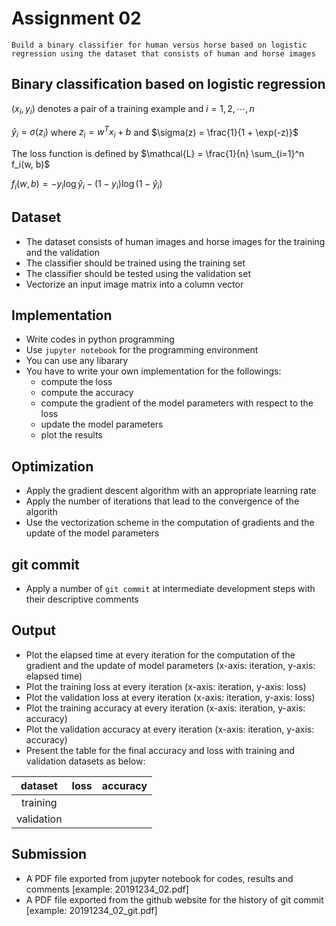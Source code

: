 # Assignment 02

```
Build a binary classifier for human versus horse based on logistic regression using the dataset that consists of human and horse images
```

## Binary classification based on logistic regression

$`(x_i, y_i)`$ denotes a pair of a training example and $`i = 1, 2, \cdots, n`$

$`\hat{y}_i = \sigma(z_i)`$ where $`z_i = w^T x_i + b`$ and $`\sigma(z) = \frac{1}{1 + \exp(-z)}`$

The loss function is defined by $`\mathcal{L} = \frac{1}{n} \sum_{i=1}^n f_i(w, b)`$

$`f_i(w, b) = - y_i \log \hat{y}_i - (1 - y_i) \log (1 - \hat{y}_i) `$

## Dataset

- The dataset consists of human images and horse images for the training and the validation
- The classifier should be trained using the training set
- The classifier should be tested using the validation set
- Vectorize an input image matrix into a column vector

## Implementation

- Write codes in python programming
- Use ```jupyter notebook``` for the programming environment
- You can use any libarary
- You have to write your own implementation for the followings:
    - compute the loss
    - compute the accuracy
    - compute the gradient of the model parameters with respect to the loss
    - update the model parameters
    - plot the results

## Optimization

- Apply the gradient descent algorithm with an appropriate learning rate
- Apply the number of iterations that lead to the convergence of the algorith
- Use the vectorization scheme in the computation of gradients and the update of the model parameters

## git commit

- Apply a number of ```git commit``` at intermediate development steps with their descriptive comments 

## Output

- Plot the elapsed time at every iteration for the computation of the gradient and the update of model parameters (x-axis: iteration, y-axis: elapsed time)
- Plot the training loss at every iteration (x-axis: iteration, y-axis: loss)
- Plot the validation loss at every iteration (x-axis: iteration, y-axis: loss)
- Plot the training accuracy at every iteration (x-axis: iteration, y-axis: accuracy)
- Plot the validation accuracy at every iteration (x-axis: iteration, y-axis: accuracy)
- Present the table for the final accuracy and loss with training and validation datasets as below:

| dataset    | loss       | accuracy   | 
|:----------:|:----------:|:----------:|
| training   |            |            |
| validation |            |            |

## Submission

- A PDF file exported from jupyter notebook for codes, results and comments [example: 20191234_02.pdf]
- A PDF file exported from the github website for the history of git commit [example: 20191234_02_git.pdf]







